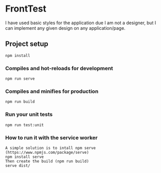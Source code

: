 # FrontTest

I have used basic styles for the application due I am not a designer, but I can implement any given design on any application/page.

## Project setup
```
npm install
```

### Compiles and hot-reloads for development
```
npm run serve
```

### Compiles and minifies for production
```
npm run build
```

### Run your unit tests
```
npm run test:unit
```

### How to run it with the service worker
```
A simple solution is to intall npm serve (https://www.npmjs.com/package/serve)
npm install serve
Then create the build (npm run build)
serve dist/
```